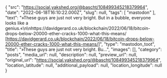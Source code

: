 {
  "src": "https://social.yakshed.org/@bascht/108499345218379964",
  "date": "2022-06-18T16:10:22.000Z",
  "slug": null,
  "tags": [
    "mastodon"
  ],
  "text": "»These guys are just not very bright. But in a bubble, everyone looks like a genius.«\n\nhttps://davidgerard.co.uk/blockchain/2022/06/18/bitcoin-drops-below-20000-ether-cracks-1000-what-this-means/ [https://davidgerard.co.uk/blockchain/2022/06/18/bitcoin-drops-below-20000-ether-cracks-1000-what-this-means/]",
  "type": "mastodon_toot",
  "title": "»These guys are just not very bright. Bu…",
  "images": [],
  "category": "posts",
  "media_url": null,
  "description": null,
  "preview_url": null,
  "original_url": "https://social.yakshed.org/@bascht/108499345218379964",
  "location_latitude": null,
  "additional_payload": null,
  "location_longitude": null
}